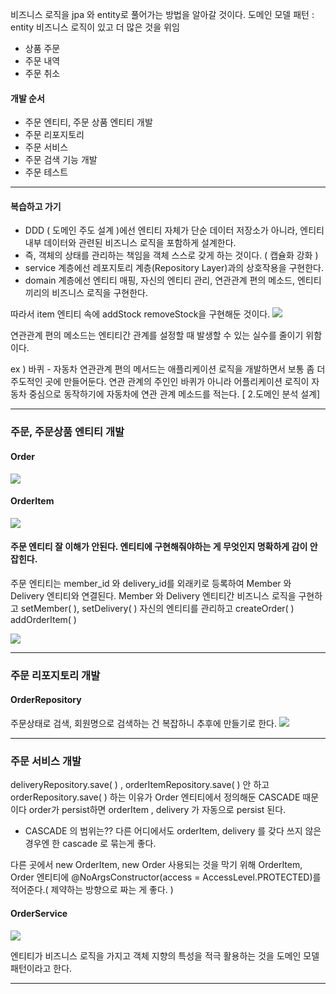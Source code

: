 비즈니스 로직을 jpa 와 entity로 풀어가는 방법을 알아갈 것이다.
도메인 모델 패턴 : entity 비즈니스 로직이 있고 더 많은 것을 위임
- 상품 주문
- 주문 내역
- 주문 취소
#### 개발 순서
- 주문 엔티티, 주문 상품 엔티티 개발
- 주문 리포지토리
- 주문 서비스
- 주문 검색 기능 개발
- 주문 테스트
---
#### 복습하고 가기
- DDD ( 도메인 주도 설계 )에선 엔티티 자체가 단순 데이터 저장소가 아니라, 엔티티 내부 데이터와 관련된 비즈니스 로직을 포함하게 설계한다.
- 즉, 객체의 상태를 관리하는 책임을 객체 스스로 갖게 하는 것이다. ( 캡슐화 강화 )
- service 계층에선 레포지토리 계층(Repository Layer)과의 상호작용을 구현한다.
- domain 계층에선 엔티티 매핑, 자신의 엔티티 관리, 연관관계 편의 메소드, 엔티티끼리의 비즈니스 로직을 구현한다.

따라서 item 엔티티 속에 addStock removeStock을 구현해둔 것이다.
![](https://i.imgur.com/UpASMPn.png)

연관관계 편의 메소드는 엔티티간 관계를 설정할 때 발생할 수 있는 실수를 줄이기 위함이다. 

ex ) 바퀴 - 자동차 
연관관계 편의 메서드는 애플리케이션 로직을 개발하면서 보통 좀 더 주도적인 곳에 만들어둔다. 연관 관계의 주인인 바퀴가 아니라 어플리케이션 로직이 자동차 중심으로 동작하기에 자동차에 연관 관계 메소드를 적는다. [ 2.도메인 분석 설계]

---
### 주문, 주문상품 엔티티 개발
#### Order
![](https://i.imgur.com/3OHG6ij.png)

#### OrderItem 
![](https://i.imgur.com/g0PSns1.png)



#### 주문 엔티티 잘 이해가 안된다. 엔티티에 구현해줘야하는 게 무엇인지 명확하게 감이 안 잡힌다.
주문 엔티티는 member_id 와 delivery_id를 외래키로 등록하여 Member 와 Delivery 엔티티와 연결된다.
Member 와 Delivery 엔티티간 비즈니스 로직을 구현하고 setMember( ), setDelivery( )
자신의 엔티티를 관리하고 createOrder( )
addOrderItem( )

![](https://i.imgur.com/Ssg7dMb.png)

---
### 주문 리포지토리 개발
#### OrderRepository
주문상태로 검색, 회원명으로 검색하는 건 복잡하니 추후에 만들기로 한다.
![](https://i.imgur.com/RHioOJE.png)

---
### 주문 서비스 개발
deliveryRepository.save( ) , orderItemRepository.save( ) 안 하고 orderRepository.save( ) 하는 이유가 Order 엔티티에서 정의해둔 CASCADE 때문이다 order가 persist하면 orderItem , delivery 가 자동으로 persist 된다.

- CASCADE 의 범위는??
다른 어디에서도 orderItem, delivery 를 갖다 쓰지 않은 경우엔 한 cascade 로 묶는게 좋다.

다른 곳에서 new OrderItem, new Order 사용되는 것을 막기 위해 OrderItem, Order 엔티티에 @NoArgsConstructor(access = AccessLevel.PROTECTED)를 적어준다.( 제약하는 방향으로 짜는 게  좋다. )
#### OrderService
![](https://i.imgur.com/2T1vB1W.png)

엔티티가 비즈니스 로직을 가지고 객체 지향의 특성을 적극 활용하는 것을 도메인 모델 패턴이라고 한다.

---


